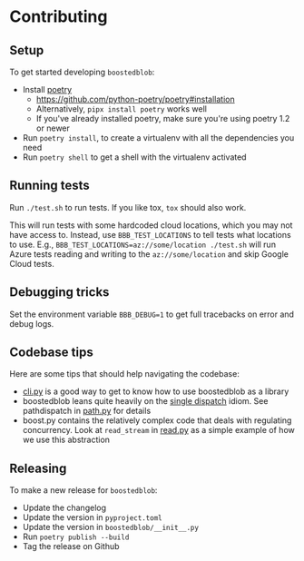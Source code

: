 # Contributing

## Setup

To get started developing `boostedblob`:
- Install [poetry](https://python-poetry.org/)
    - https://github.com/python-poetry/poetry#installation
    - Alternatively, `pipx install poetry` works well
    - If you've already installed poetry, make sure you're using poetry 1.2 or newer
- Run `poetry install`, to create a virtualenv with all the dependencies you need
- Run `poetry shell` to get a shell with the virtualenv activated

## Running tests

Run `./test.sh` to run tests.
If you like tox, `tox` should also work.

This will run tests with some hardcoded cloud locations, which you may not have access to. Instead,
use `BBB_TEST_LOCATIONS` to tell tests what locations to use. E.g.,
`BBB_TEST_LOCATIONS=az://some/location ./test.sh` will run Azure tests reading and writing to the
`az://some/location` and skip Google Cloud tests.

## Debugging tricks

Set the environment variable `BBB_DEBUG=1` to get full tracebacks on error and debug logs.

## Codebase tips

Here are some tips that should help navigating the codebase:
- [cli.py](https://github.com/hauntsaninja/boostedblob/blob/master/boostedblob/cli.py) is a good way
  to get to know how to use boostedblob as a library
- boostedblob leans quite heavily on the [single
  dispatch](https://docs.python.org/3/library/functools.html#functools.singledispatch) idiom. See
  pathdispatch in
  [path.py](https://github.com/hauntsaninja/boostedblob/blob/master/boostedblob/path.py) for details
- boost.py contains the relatively complex code that deals with regulating concurrency. Look at
  `read_stream` in
  [read.py](https://github.com/hauntsaninja/boostedblob/blob/master/boostedblob/read.py) as a simple
  example of how we use this abstraction

## Releasing

To make a new release for `boostedblob`:
- Update the changelog
- Update the version in `pyproject.toml`
- Update the version in `boostedblob/__init__.py`
- Run `poetry publish --build`
- Tag the release on Github
